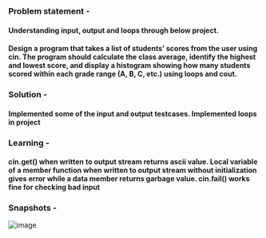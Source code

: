 ### Problem statement - 
#### Understanding input, output and loops through below project.
#### Design a program that takes a list of students' scores from the user using cin. The program should calculate the class average, identify the highest and lowest score, and display a histogram showing how many students scored within each grade range (A, B, C, etc.) using loops and cout.

### Solution -
#### Implemented some of the input and output testcases. Implemented loops in project

### Learning -
#### cin.get() when written to output stream returns ascii value. Local variable of a member function when written to output stream without initialization gives error while a data member returns garbage value. cin.fail() works fine for checking bad input

### Snapshots -

![image](https://github.com/user-attachments/assets/d8d13449-93e7-4e7a-9bc0-c425c7c5ea94)
